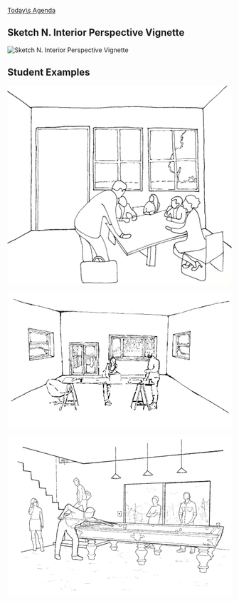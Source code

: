 [Today\s Agenda](221107_agenda.html)

## Sketch N. Interior Perspective Vignette

<img src="https://lh5.googleusercontent.com/-OikzZ6gZ4hI/UmmQxEuqqRI/AAAAAAAAA4M/WxS9bfJBzzk/w1008-h720-no/2013-10-24-17-01-19-copy2.png" alt="Sketch N. Interior Perspective Vignette">

## Student Examples

![WilliamsK](images/09-2_Williams.png)

![PadovaniS](images/Sketch09-2Padovani.png)

![UchiyamaK](images/sketch09-2Uchiyama.png)
